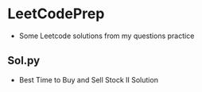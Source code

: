 # LeetCodePrep
- Some Leetcode solutions from my questions practice 
## Sol.py 
- Best Time to Buy and Sell Stock II Solution
